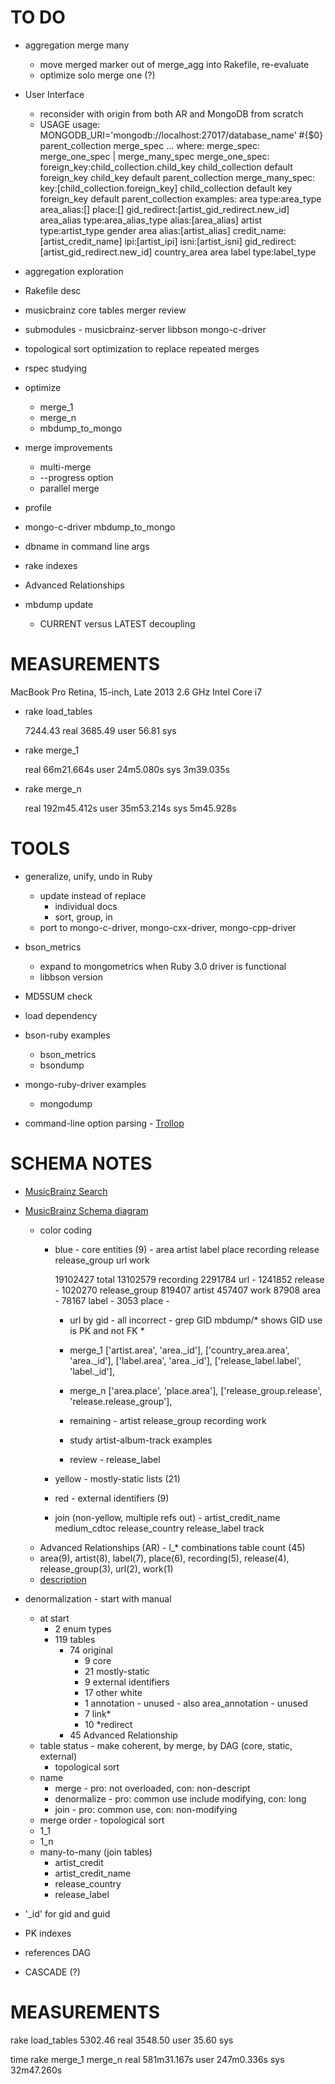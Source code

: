 # TO DO

* aggregation merge many
  * move merged marker out of merge_agg into Rakefile, re-evaluate
  * optimize solo merge one (?)
* User Interface
  * reconsider with origin from both AR and MongoDB from scratch
  * USAGE
      usage: MONGODB_URI='mongodb://localhost:27017/database_name' #{$0} parent_collection merge_spec ...
      where: merge_spec: merge_one_spec | merge_many_spec
             merge_one_spec: foreign_key:child_collection.child_key
               child_collection default foreign_key
               child_key default parent_collection
             merge_many_spec: key:[child_collection.foreign_key]
               child_collection default key
               foreign_key default parent_collection
      examples:
        area
          type:area_type
          area_alias:[]
          place:[]
          gid_redirect:[artist_gid_redirect.new_id]
        area_alias
          type:area_alias_type
          alias:[area_alias]
        artist
          type:artist_type
          gender
          area
          alias:[artist_alias]
          credit_name:[artist_credit_name]
          ipi:[artist_ipi]
          isni:[artist_isni]
          gid_redirect:[artist_gid_redirect.new_id]
        country_area
          area
        label
          type:label_type

* aggregation exploration
* Rakefile desc
* musicbrainz core tables merger review
* submodules - musicbrainz-server libbson mongo-c-driver
* topological sort optimization to replace repeated merges
* rspec studying
* optimize
  * merge_1
  * merge_n
  * mbdump_to_mongo
* merge improvements
  * multi-merge
  * --progress option
  * parallel merge
* profile
* mongo-c-driver mbdump_to_mongo
* dbname in command line args
* rake indexes
* Advanced Relationships

* mbdump update
  * CURRENT versus LATEST decoupling

# MEASUREMENTS

MacBook Pro Retina, 15-inch, Late 2013 2.6 GHz Intel Core i7

* rake load_tables

     7244.43 real      3685.49 user        56.81 sys

* rake merge_1

    real	66m21.664s
    user	24m5.080s
    sys	    3m39.035s

* rake merge_n

    real	192m45.412s
    user	35m53.214s
    sys	    5m45.928s

# TOOLS

* generalize, unify, undo in Ruby
  * update instead of replace
    * individual docs
    * sort, group, in
  * port to mongo-c-driver, mongo-cxx-driver, mongo-cpp-driver
* bson_metrics
  * expand to mongometrics when Ruby 3.0 driver is functional
  * libbson version
* MD5SUM check
* load dependency

* bson-ruby examples
  * bson_metrics
  * bsondump
* mongo-ruby-driver examples
  * mongodump
* command-line option parsing - [Trollop](http://trollop.rubyforge.org/)

# SCHEMA NOTES

* [MusicBrainz Search](http://musicbrainz.org/search)
* [MusicBrainz Schema diagram](http://wiki.musicbrainz.org/-/images/5/52/ngs.png)
    * color coding
      * blue - core entities (9) - area artist label place recording release release_group url work

         19102427 total
         13102579 recording
          2291784 url -
          1241852 release -
          1020270 release_group
           819407 artist
           457407 work
            87908 area -
            78167 label -
             3053 place -

        * url by gid - all incorrect - grep GID mbdump/* shows GID use is PK and not FK
            *
        * merge_1
        ['artist.area', 'area._id'],
        ['country_area.area', 'area._id'],
        ['label.area', 'area._id'],
        ['release_label.label', 'label._id'],
        * merge_n
        ['area.place', 'place.area'],
        ['release_group.release', 'release.release_group'],

        * remaining - artist release_group recording work
        * study artist-album-track examples

        * review - release_label

      * yellow - mostly-static lists (21)
      * red - external identifiers (9)
      * join (non-yellow, multiple refs out) - artist_credit_name medium_cdtoc release_country release_label track
    * Advanced Relationships (AR) - l_* combinations table count (45)
    * area(9), artist(8), label(7), place(6), recording(5), release(4), release_group(3), url(2), work(1)
    * [description](http://musicbrainz.org/doc/Next_Generation_Schema/Advanced_Relationships_Table_Structure)

* denormalization - start with manual
  * at start
    * 2 enum types
    * 119 tables
      * 74 original
        * 9 core
        * 21 mostly-static
        * 9 external identifiers
        * 17 other white
        * 1 annotation - unused - also area_annotation - unused
        * 7 link*
        * 10 *redirect
      * 45 Advanced Relationship
  * table status - make coherent, by merge, by DAG (core, static, external)
    * topological sort
  * name
    * merge - pro: not overloaded, con: non-descript
    * denormalize - pro: common use include modifying, con: long
    * join - pro: common use, con: non-modifying
  * merge order - topological sort
  * 1_1
  * 1_n
  * many-to-many (join tables)
    * artist_credit
    * artist_credit_name
    * release_country
    * release_label
* '_id' for gid and guid
* PK indexes
* references DAG
* CASCADE (?)

# MEASUREMENTS

rake load_tables
     5302.46 real      3548.50 user        35.60 sys

time rake merge_1 merge_n
    real 581m31.167s
    user 247m0.336s
    sys	32m47.260s
